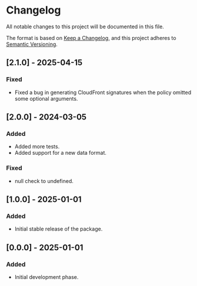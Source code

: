 # Changelog

All notable changes to this project will be documented in this file.

The format is based on [Keep a Changelog](https://keepachangelog.com/en/1.0.0/),
and this project adheres to [Semantic Versioning](https://semver.org/spec/v2.0.0.html).

## [2.1.0] - 2025-04-15
### Fixed
- Fixed a bug in generating CloudFront signatures when the policy omitted some optional arguments.

## [2.0.0] - 2024-03-05
### Added
- Added more tests.
- Added support for a new data format.

### Fixed
- null check to undefined.

## [1.0.0] - 2025-01-01
### Added
- Initial stable release of the package.

## [0.0.0] - 2025-01-01
### Added
- Initial development phase.